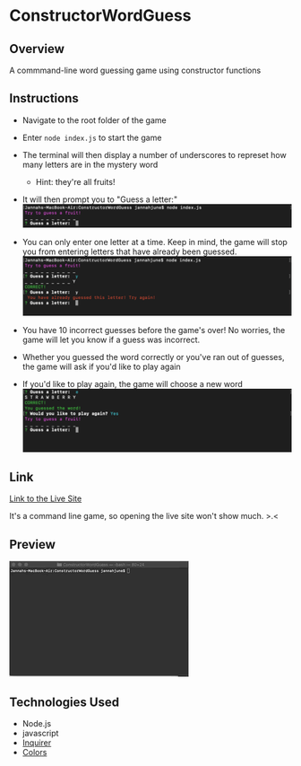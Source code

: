 # ConstructorWordGuess

## Overview
A commmand-line word guessing game using constructor functions 

## Instructions
* Navigate to the root folder of the game
* Enter `node index.js` to start the game
* The terminal will then display a number of underscores to represet how many letters are in the mystery word
    * Hint: they're all fruits!
* It will then prompt you to "Guess a letter:" 
![start-game-screenshot](./images/one.png)

* You can only enter one letter at a time. Keep in mind, the game will stop you from entering letters that have already been guessed.
![another-game-screenshot](./images/two.png)

* You have 10 incorrect guesses before the game's over! No worries, the game will let you know if a guess was incorrect.

* Whether you guessed the word correctly or you've ran out of guesses, the game will ask if you'd like to play again
* If you'd like to play again, the game will choose a new word 
![another-game-screenshot](./images/three.png)


## Link
[Link to the Live Site](https://jnieves14.github.io/ConstructorWordGuess/)

It's a command line game, so opening the live site won't show much. >.<

## Preview
![](images/preview.gif)


## Technologies Used
* Node.js
* javascript
* [Inquirer](https://www.npmjs.com/package/inquirer)
* [Colors](https://www.npmjs.com/package/colors)